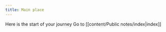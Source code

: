 ```yaml
---
title: Main place
---
```


Here is the start of your journey
Go to [[content/Public notes/index|index]]